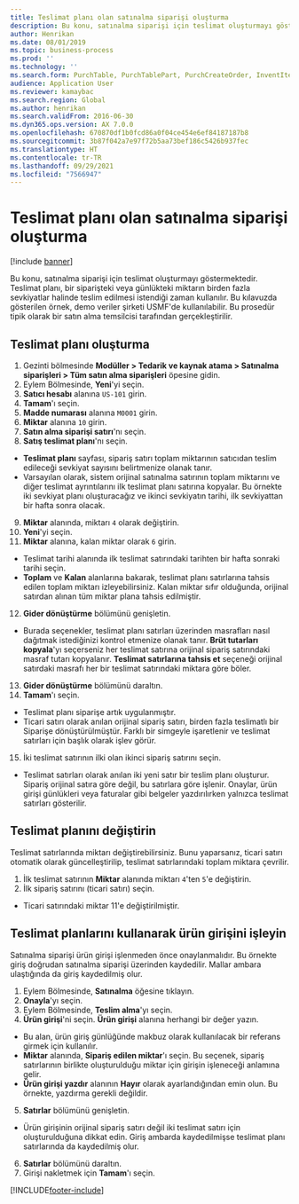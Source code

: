 ```yaml
---
title: Teslimat planı olan satınalma siparişi oluşturma
description: Bu konu, satınalma siparişi için teslimat oluşturmayı göstermektedir.
author: Henrikan
ms.date: 08/01/2019
ms.topic: business-process
ms.prod: ''
ms.technology: ''
ms.search.form: PurchTable, PurchTablePart, PurchCreateOrder, InventItemIdLookupPurchase, PurchDeliverySchedule, PurchEditLines
audience: Application User
ms.reviewer: kamaybac
ms.search.region: Global
ms.author: henrikan
ms.search.validFrom: 2016-06-30
ms.dyn365.ops.version: AX 7.0.0
ms.openlocfilehash: 670870df1b0fcd86a0f04ce454e6ef84187187b8
ms.sourcegitcommit: 3b87f042a7e97f72b5aa73bef186c5426b937fec
ms.translationtype: HT
ms.contentlocale: tr-TR
ms.lasthandoff: 09/29/2021
ms.locfileid: "7566947"
---
```

# <a name="create-a-purchase-order-with-a-delivery-schedule"></a>Teslimat planı olan satınalma siparişi oluşturma

[!include [banner](../../includes/banner.md)]

Bu konu, satınalma siparişi için teslimat oluşturmayı göstermektedir. Teslimat planı, bir siparişteki veya günlükteki miktarın birden fazla sevkiyatlar halinde teslim edilmesi istendiği zaman kullanılır. Bu kılavuzda gösterilen örnek, demo veriler şirketi USMF'de kullanılabilir. Bu prosedür tipik olarak bir satın alma temsilcisi tarafından gerçekleştirilir.

## <a name="create-a-delivery-schedule"></a>Teslimat planı oluşturma
1. Gezinti bölmesinde **Modüller > Tedarik ve kaynak atama > Satınalma siparişleri > Tüm satın alma siparişleri** öpesine gidin.
2. Eylem Bölmesinde, **Yeni**'yi seçin.
3. **Satıcı hesabı** alanına `US-101` girin.
4. **Tamam**'ı seçin.
5. **Madde numarası** alanına `M0001` girin.
6. **Miktar** alanına `10` girin.
7. **Satın alma siparişi satırı**'nı seçin.
8. **Satış teslimat planı**'nı seçin.
- **Teslimat planı** sayfası, sipariş satırı toplam miktarının satıcıdan teslim edileceği sevkiyat sayısını belirtmenize olanak tanır.  
- Varsayılan olarak, sistem orijinal satınalma satırının toplam miktarını ve diğer teslimat ayrıntılarını ilk teslimat planı satırına kopyalar. Bu örnekte iki sevkiyat planı oluşturacağız ve ikinci sevkiyatın tarihi, ilk sevkiyattan bir hafta sonra olacak.  
9. **Miktar** alanında, miktarı `4` olarak değiştirin.
10. **Yeni**'yi seçin.
11. **Miktar** alanına, kalan miktar olarak `6` girin.
- Teslimat tarihi alanında ilk teslimat satırındaki tarihten bir hafta sonraki tarihi seçin.  
- **Toplam** ve **Kalan** alanlarına bakarak, teslimat planı satırlarına tahsis edilen toplam miktarı izleyebilirsiniz. Kalan miktar sıfır olduğunda, orijinal satırdan alınan tüm miktar plana tahsis edilmiştir.  
12. **Gider dönüştürme** bölümünü genişletin.
- Burada seçenekler, teslimat planı satırları üzerinden masrafları nasıl dağıtmak istediğinizi kontrol etmenize olanak tanır. **Brüt tutarları kopyala**'yı seçerseniz her teslimat satırına orijinal sipariş satırındaki masraf tutarı kopyalanır. **Teslimat satırlarına tahsis et** seçeneği orijinal satırdaki masrafı her bir teslimat satırındaki miktara göre böler.  
13. **Gider dönüştürme** bölümünü daraltın.
14. **Tamam**'ı seçin.
- Teslimat planı siparişe artık uygulanmıştır.  
- Ticari satırı olarak anılan orijinal sipariş satırı, birden fazla teslimatlı bir Siparişe dönüştürülmüştür. Farklı bir simgeyle işaretlenir ve teslimat satırları için başlık olarak işlev görür.  
15. İki teslimat satırının ilki olan ikinci sipariş satırını seçin.
- Teslimat satırları olarak anılan iki yeni satır bir teslim planı oluşturur. Sipariş orijinal satıra göre değil, bu satırlara göre işlenir. Onaylar, ürün girişi günlükleri veya faturalar gibi belgeler yazdırılırken yalnızca teslimat satırları gösterilir.  

## <a name="change-the-delivery-schedule"></a>Teslimat planını değiştirin
Teslimat satırlarında miktarı değiştirebilirsiniz. Bunu yaparsanız, ticari satırı otomatik olarak güncelleştirilip, teslimat satırlarındaki toplam miktara çevrilir.  
1. İlk teslimat satırının **Miktar** alanında miktarı `4`'ten `5`'e değiştirin.
2. İlk sipariş satırını (ticari satırı) seçin.  
- Ticari satırındaki miktar 11'e değiştirilmiştir.  

## <a name="process-product-receipt-using-delivery-schedules"></a>Teslimat planlarını kullanarak ürün girişini işleyin
Satınalma siparişi ürün girişi işlenmeden önce onaylanmalıdır. Bu örnekte giriş doğrudan satınalma siparişi üzerinden kaydedilir. Mallar ambara ulaştığında da giriş kaydedilmiş olur.  
1. Eylem Bölmesinde, **Satınalma** öğesine tıklayın.
2. **Onayla**'yı seçin.
3. Eylem Bölmesinde, **Teslim alma**'yı seçin.
4. **Ürün girişi**'ni seçin. **Ürün girişi** alanına herhangi bir değer yazın.
- Bu alan, ürün giriş günlüğünde makbuz olarak kullanılacak bir referans girmek için kullanılır.  
- **Miktar** alanında, **Sipariş edilen miktar**'ı seçin. Bu seçenek, sipariş satırlarının birlikte oluşturulduğu miktar için girişin işleneceği anlamına gelir.  
- **Ürün girişi yazdır** alanının **Hayır** olarak ayarlandığından emin olun. Bu örnekte, yazdırma gerekli değildir.  
5. **Satırlar** bölümünü genişletin.
- Ürün girişinin orijinal sipariş satırı değil iki teslimat satırı için oluşturulduğuna dikkat edin. Giriş ambarda kaydedilmişse teslimat planı satırlarında da kaydedilmiş olur.  
6. **Satırlar** bölümünü daraltın.
7. Girişi nakletmek için **Tamam**'ı seçin.



[!INCLUDE[footer-include](../../../includes/footer-banner.md)]